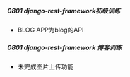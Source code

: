 ##### 0801 django-rest-framework初级训练
- BLOG APP为blog的API
##### 0801 django-rest-framework 博客训练
- 未完成图片上传功能
